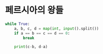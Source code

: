 # 페르시아의 왕들

```python
while True:
    a, b, c, d = map(int, input().split())
    if a == b == c == d == 0:
        break

    print(c-b, d-a)
```
